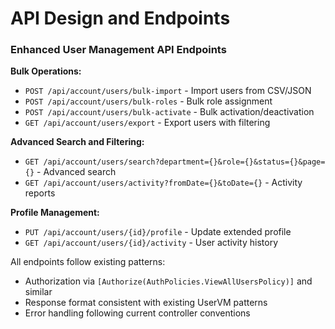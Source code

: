 # API Design and Endpoints

### Enhanced User Management API Endpoints

**Bulk Operations:**
- `POST /api/account/users/bulk-import` - Import users from CSV/JSON
- `POST /api/account/users/bulk-roles` - Bulk role assignment
- `POST /api/account/users/bulk-activate` - Bulk activation/deactivation
- `GET /api/account/users/export` - Export users with filtering

**Advanced Search and Filtering:**
- `GET /api/account/users/search?department={}&role={}&status={}&page={}` - Advanced search
- `GET /api/account/users/activity?fromDate={}&toDate={}` - Activity reports

**Profile Management:**
- `PUT /api/account/users/{id}/profile` - Update extended profile
- `GET /api/account/users/{id}/activity` - User activity history

All endpoints follow existing patterns:
- Authorization via `[Authorize(AuthPolicies.ViewAllUsersPolicy)]` and similar
- Response format consistent with existing UserVM patterns
- Error handling following current controller conventions
